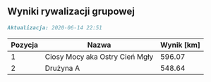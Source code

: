 ## Wyniki rywalizacji grupowej

```markdown
Aktualizacja: 2020-06-14 22:51
```

Pozycja | Nazwa | Wynik [km] |
------------ | -------------  | -------------
 1 |Ciosy Mocy aka Ostry Cień Mgły | 596.07 
 2 |Drużyna A | 548.64
